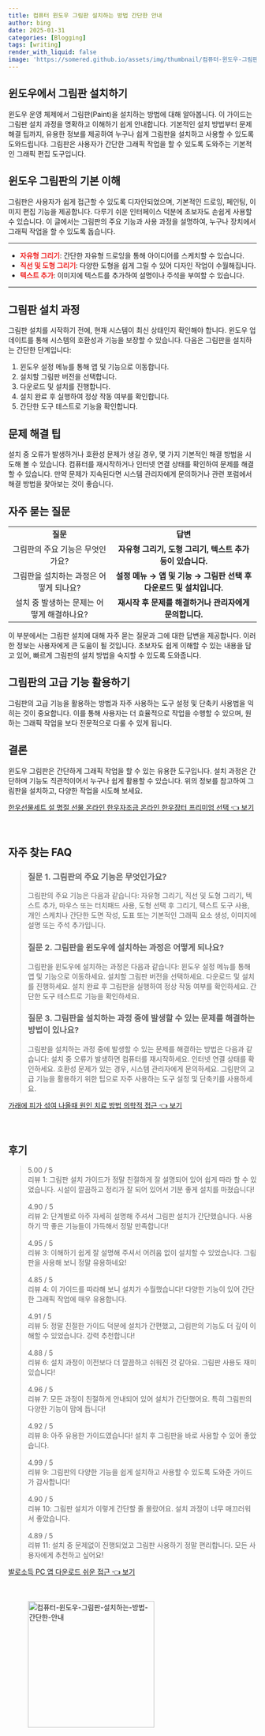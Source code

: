 ```yaml
---
title: 컴퓨터 윈도우 그림판 설치하는 방법 간단한 안내
author: bing
date: 2025-01-31
categories: [Blogging]
tags: [writing]
render_with_liquid: false
image: 'https://somered.github.io/assets/img/thumbnail/컴퓨터-윈도우-그림판-설치하는-방법-간단한-안내.webp'
---
```



<h2 id='윈도우_그림판_설치_방법'>윈도우에서 그림판 설치하기</h2>

<p>윈도우 운영 체제에서 그림판(Paint)을 설치하는 방법에 대해 알아봅니다. 이 가이드는 그림판 설치 과정을 명확하고 이해하기 쉽게 안내합니다. 기본적인 설치 방법부터 문제 해결 팁까지, 유용한 정보를 제공하여 누구나 쉽게 그림판을 설치하고 사용할 수 있도록 도와드립니다. 그림판은 사용자가 간단한 그래픽 작업을 할 수 있도록 도와주는 기본적인 그래픽 편집 도구입니다.</p>

<h2 id='그림판_기능_이해'>윈도우 그림판의 기본 이해</h2>

<p>그림판은 사용자가 쉽게 접근할 수 있도록 디자인되었으며, 기본적인 드로잉, 페인팅, 이미지 편집 기능을 제공합니다. 다루기 쉬운 인터페이스 덕분에 초보자도 손쉽게 사용할 수 있습니다. 이 글에서는 그림판의 주요 기능과 사용 과정을 설명하여, 누구나 장치에서 그래픽 작업을 할 수 있도록 돕습니다.</p>

<hr />

<ul>
    <li><b><span style="color: #ee2323;">자유형 그리기</span></b>: 간단한 자유형 드로잉을 통해 아이디어를 스케치할 수 있습니다.</li>
    <li><b><span style="color: #ee2323;">직선 및 도형 그리기</span></b>: 다양한 도형을 쉽게 그릴 수 있어 디자인 작업이 수월해집니다.</li>
    <li><b><span style="color: #ee2323;">텍스트 추가</span></b>: 이미지에 텍스트를 추가하여 설명이나 주석을 부여할 수 있습니다.</li>
</ul>

<hr />

<h2 id='그림판_설치_단계'>그림판 설치 과정</h2>

<p>그림판 설치를 시작하기 전에, 현재 시스템이 최신 상태인지 확인해야 합니다. 윈도우 업데이트를 통해 시스템의 호환성과 기능을 보장할 수 있습니다. 다음은 그림판을 설치하는 간단한 단계입니다:</p>

<ol>
    <li>윈도우 설정 메뉴를 통해 앱 및 기능으로 이동합니다.</li>
    <li>설치할 그림판 버전을 선택합니다.</li>
    <li>다운로드 및 설치를 진행합니다.</li>
    <li>설치 완료 후 실행하여 정상 작동 여부를 확인합니다.</li>
    <li>간단한 도구 테스트로 기능을 확인합니다.</li>
</ol>

<h2 id='문제해결_팁'>문제 해결 팁</h2>

<p>설치 중 오류가 발생하거나 호환성 문제가 생길 경우, 몇 가지 기본적인 해결 방법을 시도해 볼 수 있습니다. 컴퓨터를 재시작하거나 인터넷 연결 상태를 확인하여 문제를 해결할 수 있습니다. 만약 문제가 지속된다면 시스템 관리자에게 문의하거나 관련 포럼에서 해결 방법을 찾아보는 것이 좋습니다.</p>

<h2 id='자주_묻는_질문'>자주 묻는 질문</h2>

<table>
    <tr>
        <td style="text-align: center; height: 17px;"><b>질문</b></td>
        <td style="text-align: center; height: 17px;"><b>답변</b></td>
    </tr>
    <tr>
        <td style="text-align: center; height: 17px;">그림판의 주요 기능은 무엇인가요?</td>
        <td style="text-align: center; height: 17px;"><b>자유형 그리기, 도형 그리기, 텍스트 추가 등이 있습니다.</b></td>
    </tr>
    <tr>
        <td style="text-align: center; height: 17px;">그림판을 설치하는 과정은 어떻게 되나요?</td>
        <td style="text-align: center; height: 17px;"><b>설정 메뉴 → 앱 및 기능 → 그림판 선택 후 다운로드 및 설치입니다.</b></td>
    </tr>
    <tr>
        <td style="text-align: center; height: 17px;">설치 중 발생하는 문제는 어떻게 해결하나요?</td>
        <td style="text-align: center; height: 17px;"><b>재시작 후 문제를 해결하거나 관리자에게 문의합니다.</b></td>
    </tr>
</table>

<p>이 부분에서는 그림판 설치에 대해 자주 묻는 질문과 그에 대한 답변을 제공합니다. 이러한 정보는 사용자에게 큰 도움이 될 것입니다. 초보자도 쉽게 이해할 수 있는 내용을 담고 있어, 빠르게 그림판의 설치 방법을 숙지할 수 있도록 도와줍니다.</p>

<h2 id='그림판_고급_기능_사용법'>그림판의 고급 기능 활용하기</h2>

<p>그림판의 고급 기능을 활용하는 방법과 자주 사용하는 도구 설정 및 단축키 사용법을 익히는 것이 중요합니다. 이를 통해 사용자는 더 효율적으로 작업을 수행할 수 있으며, 원하는 그래픽 작업을 보다 전문적으로 다룰 수 있게 됩니다.</p>

<h2 id='결론'>결론</h2>

<p>윈도우 그림판은 간단하게 그래픽 작업을 할 수 있는 유용한 도구입니다. 설치 과정은 간단하며 기능도 직관적이어서 누구나 쉽게 활용할 수 있습니다. 위의 정보를 참고하여 그림판을 설치하고, 다양한 작업을 시도해 보세요.</p>


<p><a class="click-button" title="한우선물세트 설 명절 선물 온라인 한우자조금 온라인 한우장터 프리미엄 선택" href="https://somered.github.io/posts/%ED%95%9C%EC%9A%B0%EC%84%A0%EB%AC%BC%EC%84%B8%ED%8A%B8-%EC%84%A4-%EB%AA%85%EC%A0%88-%EC%84%A0%EB%AC%BC-%EC%98%A8%EB%9D%BC%EC%9D%B8-%ED%95%9C%EC%9A%B0%EC%9E%90%EC%A1%B0%EA%B8%88-%EC%98%A8%EB%9D%BC%EC%9D%B8-%ED%95%9C%EC%9A%B0%EC%9E%A5%ED%84%B0-%ED%94%84%EB%A6%AC%EB%AF%B8%EC%97%84-%EC%84%A0%ED%83%9D/" rel="dofollow">한우선물세트 설 명절 선물 온라인 한우자조금 온라인 한우장터 프리미엄 선택 👈 보기</a></p><br>
<h2 id='자주_찾는_FAQ'>자주 찾는 FAQ</h2>
<div itemscope="" itemtype="https://schema.org/FAQPage"> 
<blockquote> 
<div itemscope="" itemprop="mainEntity" itemtype="https://schema.org/Question"> 
<h3 itemprop="name">질문 1. 그림판의 주요 기능은 무엇인가요?</h3> 
<div itemscope="" itemprop="acceptedAnswer" itemtype="https://schema.org/Answer"> 
<span itemprop="text"> 
<p>그림판의 주요 기능은 다음과 같습니다: 자유형 그리기, 직선 및 도형 그리기, 텍스트 추가, 마우스 또는 터치패드 사용, 도형 선택 후 그리기, 텍스트 도구 사용, 개인 스케치나 간단한 도면 작성, 도표 또는 기본적인 그래픽 요소 생성, 이미지에 설명 또는 주석 추가입니다.</p> 
</span> 
</div> 
</div> 

<div itemscope="" itemprop="mainEntity" itemtype="https://schema.org/Question"> 
<h3 itemprop="name">질문 2. 그림판을 윈도우에 설치하는 과정은 어떻게 되나요?</h3> 
<div itemscope="" itemprop="acceptedAnswer" itemtype="https://schema.org/Answer"> 
<span itemprop="text"> 
<p>그림판을 윈도우에 설치하는 과정은 다음과 같습니다: 윈도우 설정 메뉴를 통해 앱 및 기능으로 이동하세요. 설치할 그림판 버전을 선택하세요. 다운로드 및 설치를 진행하세요. 설치 완료 후 그림판을 실행하여 정상 작동 여부를 확인하세요. 간단한 도구 테스트로 기능을 확인하세요.</p> 
</span> 
</div> 
</div> 

<div itemscope="" itemprop="mainEntity" itemtype="https://schema.org/Question"> 
<h3 itemprop="name">질문 3. 그림판을 설치하는 과정 중에 발생할 수 있는 문제를 해결하는 방법이 있나요?</h3> 
<div itemscope="" itemprop="acceptedAnswer" itemtype="https://schema.org/Answer"> 
<span itemprop="text"> 
<p>그림판을 설치하는 과정 중에 발생할 수 있는 문제를 해결하는 방법은 다음과 같습니다: 설치 중 오류가 발생하면 컴퓨터를 재시작하세요. 인터넷 연결 상태를 확인하세요. 호환성 문제가 있는 경우, 시스템 관리자에게 문의하세요. 그림판의 고급 기능을 활용하기 위한 팁으로 자주 사용하는 도구 설정 및 단축키를 사용하세요.</p> 
</span> 
</div> 
</div> 

</blockquote> 
</div>
<p><a class="click-button" title="가래에 피가 섞여 나올때 원인 치료 방법 의학적 접근" href="https://somered.github.io/posts/%EA%B0%80%EB%9E%98%EC%97%90-%ED%94%BC%EA%B0%80-%EC%84%9E%EC%97%AC-%EB%82%98%EC%98%AC%EB%95%8C-%EC%9B%90%EC%9D%B8-%EC%B9%98%EB%A3%8C-%EB%B0%A9%EB%B2%95-%EC%9D%98%ED%95%99%EC%A0%81-%EC%A0%91%EA%B7%BC/" rel="dofollow">가래에 피가 섞여 나올때 원인 치료 방법 의학적 접근 👈 보기</a></p><br>
<h2 id='후기'>후기</h2>
<div itemscope itemtype="https://schema.org/Product">
  <blockquote>
  <div itemprop="review" itemscope itemtype="https://schema.org/Review">
      <div itemprop="reviewRating" itemscope itemtype="https://schema.org/Rating"> <span itemprop="ratingValue">5.00</span> / <span itemprop="bestRating">5</span> </div>
      <span itemprop="reviewBody">리뷰 1: 그림판 설치 가이드가 정말 친절하게 잘 설명되어 있어 쉽게 따라 할 수 있었습니다. 시설이 깔끔하고 정리가 잘 되어 있어서 기분 좋게 설치를 마쳤습니다!</span>
  </div>
  <br>
  <div itemprop="review" itemscope itemtype="https://schema.org/Review">
      <div itemprop="reviewRating" itemscope itemtype="https://schema.org/Rating"> <span itemprop="ratingValue">4.90</span> / <span itemprop="bestRating">5</span> </div>
      <span itemprop="reviewBody">리뷰 2: 단계별로 아주 자세히 설명해 주셔서 그림판 설치가 간단했습니다. 사용하기 딱 좋은 기능들이 가득해서 정말 만족합니다!</span>
  </div>
  <br>
  <div itemprop="review" itemscope itemtype="https://schema.org/Review">
      <div itemprop="reviewRating" itemscope itemtype="https://schema.org/Rating"> <span itemprop="ratingValue">4.95</span> / <span itemprop="bestRating">5</span> </div>
      <span itemprop="reviewBody">리뷰 3: 이해하기 쉽게 잘 설명해 주셔서 어려움 없이 설치할 수 있었습니다. 그림판을 사용해 보니 정말 유용하네요!</span>
  </div>
  <br>
  <div itemprop="review" itemscope itemtype="https://schema.org/Review">
      <div itemprop="reviewRating" itemscope itemtype="https://schema.org/Rating"> <span itemprop="ratingValue">4.85</span> / <span itemprop="bestRating">5</span> </div>
      <span itemprop="reviewBody">리뷰 4: 이 가이드를 따라해 보니 설치가 수월했습니다! 다양한 기능이 있어 간단한 그래픽 작업에 매우 유용합니다.</span>
  </div>
  <br>
  <div itemprop="review" itemscope itemtype="https://schema.org/Review">
      <div itemprop="reviewRating" itemscope itemtype="https://schema.org/Rating"> <span itemprop="ratingValue">4.91</span> / <span itemprop="bestRating">5</span> </div>
      <span itemprop="reviewBody">리뷰 5: 정말 친절한 가이드 덕분에 설치가 간편했고, 그림판의 기능도 더 깊이 이해할 수 있었습니다. 강력 추천합니다!</span>
  </div>
  <br>
  <div itemprop="review" itemscope itemtype="https://schema.org/Review">
      <div itemprop="reviewRating" itemscope itemtype="https://schema.org/Rating"> <span itemprop="ratingValue">4.88</span> / <span itemprop="bestRating">5</span> </div>
      <span itemprop="reviewBody">리뷰 6: 설치 과정이 이전보다 더 깔끔하고 쉬워진 것 같아요. 그림판 사용도 재미있습니다!</span>
  </div>
  <br>
  <div itemprop="review" itemscope itemtype="https://schema.org/Review">
      <div itemprop="reviewRating" itemscope itemtype="https://schema.org/Rating"> <span itemprop="ratingValue">4.96</span> / <span itemprop="bestRating">5</span> </div>
      <span itemprop="reviewBody">리뷰 7: 모든 과정이 친절하게 안내되어 있어 설치가 간단했어요. 특히 그림판의 다양한 기능이 맘에 듭니다!</span>
  </div>
  <br>
  <div itemprop="review" itemscope itemtype="https://schema.org/Review">
      <div itemprop="reviewRating" itemscope itemtype="https://schema.org/Rating"> <span itemprop="ratingValue">4.92</span> / <span itemprop="bestRating">5</span> </div>
      <span itemprop="reviewBody">리뷰 8: 아주 유용한 가이드였습니다! 설치 후 그림판을 바로 사용할 수 있어 좋았습니다.</span>
  </div>
  <br>
  <div itemprop="review" itemscope itemtype="https://schema.org/Review">
      <div itemprop="reviewRating" itemscope itemtype="https://schema.org/Rating"> <span itemprop="ratingValue">4.99</span> / <span itemprop="bestRating">5</span> </div>
      <span itemprop="reviewBody">리뷰 9: 그림판의 다양한 기능을 쉽게 설치하고 사용할 수 있도록 도와준 가이드가 감사합니다!</span>
  </div>
  <br>
  <div itemprop="review" itemscope itemtype="https://schema.org/Review">
      <div itemprop="reviewRating" itemscope itemtype="https://schema.org/Rating"> <span itemprop="ratingValue">4.90</span> / <span itemprop="bestRating">5</span> </div>
      <span itemprop="reviewBody">리뷰 10: 그림판 설치가 이렇게 간단할 줄 몰랐어요. 설치 과정이 너무 매끄러워서 좋았습니다.</span>
  </div>
  <br>
  <div itemprop="review" itemscope itemtype="https://schema.org/Review">
      <div itemprop="reviewRating" itemscope itemtype="https://schema.org/Rating"> <span itemprop="ratingValue">4.89</span> / <span itemprop="bestRating">5</span> </div>
      <span itemprop="reviewBody">리뷰 11: 설치 중 문제없이 진행되었고 그림판 사용하기 정말 편리합니다. 모든 사용자에게 추천하고 싶어요!</span>
  </div>
  </blockquote>
</div>
<p><a class="click-button" title="발로소득 PC 앱 다운로드 쉬운 접근" href="https://somered.github.io/posts/%EB%B0%9C%EB%A1%9C%EC%86%8C%EB%93%9D-PC-%EC%95%B1-%EB%8B%A4%EC%9A%B4%EB%A1%9C%EB%93%9C-%EC%89%AC%EC%9A%B4-%EC%A0%91%EA%B7%BC/" rel="dofollow">발로소득 PC 앱 다운로드 쉬운 접근 👈 보기</a></p><br>
<figure class="image"><img src="https://somered.github.io/assets/img/thumbnail/컴퓨터-윈도우-그림판-설치하는-방법-간단한-안내.webp" alt="컴퓨터-윈도우-그림판-설치하는-방법-간단한-안내" width="256" height="256"></figure>